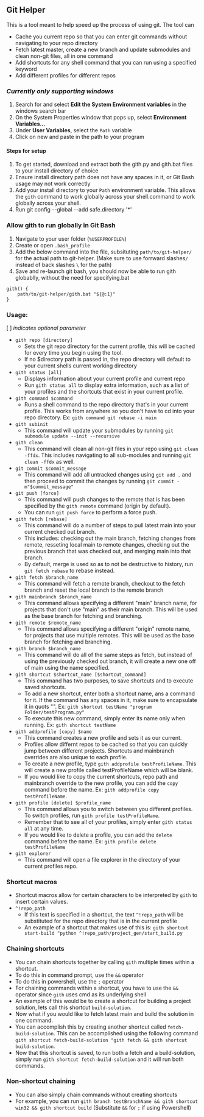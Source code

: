 ## Git Helper

This is a tool meant to help speed up the process of using git.
The tool can
* Cache you current repo so that you can enter git commands without navigating to your repo directory
* Fetch latest master, create a new branch and update submodules and clean non-git files, all in one command
* Add shortcuts for any shell command that you can run using a specified keyword
* Add different profiles for different repos

### *Currently only supporting windows*

1. Search for and select **Edit the System Environment variables** in the windows search bar
2. On the System Properties window that pops up, select **Environment Variables...**
3. Under **User Variables**, select the `Path` variable
4. Click on new and paste in the path to your program


#### Steps for setup
1. To get started, download and extract both the gith.py and gith.bat files to your install directory of choice
2. Ensure install directory path does not have any spaces in it, or Git Bash usage may not work correctly
3. Add your install directory to your `Path` environment variable. This allows the `gith` command to work globally across your shell.command to work globally across your shell.
4. Run git config --global --add safe.directory '*'

### Allow gith to run globally in Git Bash
1. Navigate to your user folder (`%USERPROFILE%`)
2. Create or open `.bash_profile`
3. Add the below command into the file, subsituting `path/to/git-helper/` for the actual path to git-helper. (Make sure to use forrward slashes`/` instead of back slashes `\` for the path)
4. Save and re-launch git bash, you should now be able to run gith globablly, without the need for specifying.bat

```
gith() {
    path/to/git-helper/gith.bat "${@:1}"
}
```


### Usage:
[ ] *indicates optional parameter*
* `gith repo [directory]`
  * Sets the git repo directory for the current profile, this will be cached for every time you begin using the tool.
  * If no $directory path is passed in, the repo directory will default to your current shells current working directory
* `gith status [all]`
  * Displays information about your current profile and current repo
  * Run `gith status all` to display extra information, such as a list of your profiles and the shortcuts that exist in your current profile.
* `gith command $command`
  * Runs a shell command to the repo directory that's in your current profile. This works from anywhere so you don't have to cd into your repo directory. Ex: `gith command git rebase -i main`
* `gith subinit`
  * This command will update your submodules by running `git submodule update --init --recursive`
* `gith clean`
  * This command will clean all non-git files in your repo using `git clean -ffdx`. This includes navigating to all sub-modules and running `git clean -ffdx` as well.
* `git commit $commit_message`
  * This command will add all untracked changes using `git add .` and then proceed to commit the changes by running `git commit -m"$commit_message"`
* `git push [force]`
  * This command will push changes to the remote that is has been specified by the `gith remote` command (origin by default).
  * You can run `git push force` to perform a force push.
* `gith fetch [rebase]`
  * This command will do a number of steps to pull latest main into your current checked out branch.
  * This includes: checking out the main branch, fetching changes from remote, resseting local main to remote changes, checking out the previous branch that was checked out, and merging main into that branch.
  * By default, merge is used so as to not be destructive to history, run `git fetch rebase` to rebase instead.
* `gith fetch $branch_name`
  * This command will fetch a remote branch, checkout to the fetch branch and reset the local branch to the remote branch
* `gith mainbranch $branch_name`
  * This command allows specifying a different "main" branch name, for projects that don't use "main" as their main branch. This will be used as the base branch for fetching and branching.
* `gith remote $remote_name`
  * This command allows specifying a different "origin" remote name, for projects that use multiple remotes. This will be used as the base branch for fetching and branching.
* `gith branch $branch_name`
  * This command will do all of the same steps as fetch, but instead of using the previously checked out branch, it will create a new one off of main using the name specified.
* `gith shortcut $shortcut_name [$shortcut_command]`
  * This command has two purposes, to save shortcuts and to execute saved shortcuts. 
  * To add a new shortcut, enter both a shortcut name, ans a command for it. If the command has any spaces in it, make sure to encapsulate it in quots "". Ex: `gith shortcut testName "program Folder/testProgram.py"`
  * To execute this new command, simply enter its name only when running. Ex: `gith shortcut testName`
* `gith addprofile [copy] $name`
  * This command creates a new profile and sets it as our current.
  * Profiles allow differnt repos to be cached so that you can quickly jump between different projects. Shortcuts and mainbranch overrides are also unique to each profile.
  * To create a new profile, type `gith addprofile testProfileName`. This will create a new profile called testProfileName which will be blank.
  * If you would like to copy the current shortcuts, repo path and mainbranch override to the new profile, you can add the `copy` command before the name. Ex: `gith addprofile copy testProfileName`.
* `gith profile [delete] $profile_name`
  * This command allows you to switch between you different profiles. To switch profiles, run `gith profile testProfileName`.
  * Remember that to see all of your profiles, simply enter `gith status all` at any time.
  * If you would like to delete a profile, you can add the `delete` command before the name. Ex: `gith profile delete testProfileName`
* `gith explorer`
  * This command will open a file explorer in the directory of your current profiles repo.

### Shortcut macros
* Shortcut macros allow for certain characters to be interpreted by `gith` to insert certain values.
* `^!repo_path`
  * If this text is specified in a shortcut, the text `^!repo_path` will be substituted for the repo directory that is in the current profile
  * An example of a shortcut that makes use of this is: `gith shortcut start-build "python ^!repo_path/project_gen/start_build.py`

### Chaining shortcuts
* You can chain shortcuts together by calling `gith` multiple times within a shortcut. 
* To do this in command prompt, use the `&&` operator
* To do this in powershell, use the `;` operator
* For chaining commands within a shortcut, you have to use the `&&` operator since `gith` uses cmd as its underlying shell
* An example of this would be to create a shortcut for building a project solution, lets call this shortcut `build-solution`.
* Now what if you would like to fetch latest main and build the solution in one command.
* You can accomplish this by creating another shortcut called `fetch-build-solution`. This can be accomplished using the following command `gith shortcut fetch-build-solution "gith fetch && gith shortcut build-solution`.
* Now that this shortcut is saved, to run both a fetch and a build-solution, simply run `gith shortcut fetch-build-solution` and it will run both commands.

### Non-shortcut chaining
* You can also simply chain commands without creating shortcuts
* For example, you can run `gith branch testBranchName && gith shortcut win32 && gith shortcut build` (Substitute `&&` for `;` if using Powershell)